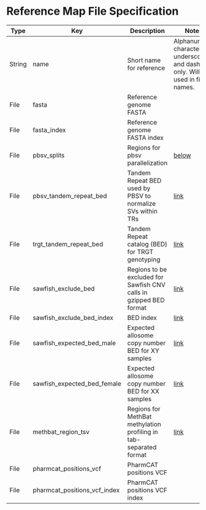 # Reference Map File Specification

| Type | Key | Description | Notes |
| ---- | --- | ----------- | ----- |
| String | name | Short name for reference | Alphanumeric characters, underscores, and dashes only.  Will be used in file names. |
| File | fasta | Reference genome FASTA |  |
| File | fasta_index | Reference genome FASTA index |  |
| File | pbsv_splits | Regions for pbsv parallelization | [below](#pbsv_splits) |
| File | pbsv_tandem_repeat_bed | Tandem Repeat BED used by PBSV to normalize SVs within TRs | [link](https://github.com/PacificBiosciences/pbsv/tree/master/annotations) |
| File | trgt_tandem_repeat_bed | Tandem Repeat catalog (BED) for TRGT genotyping | [link](https://github.com/PacificBiosciences/trgt/blob/main/docs/repeat_files.md) |
| File | sawfish_exclude_bed | Regions to be excluded for Sawfish CNV calls in gzipped BED format | [link](https://github.com/PacificBiosciences/sawfish/blob/main/docs/user_guide.md#cnv-excluded-regions) |
| File | sawfish_exclude_bed_index | BED index | [link](https://github.com/PacificBiosciences/sawfish/blob/main/docs/user_guide.md#cnv-excluded-regions) |
| File | sawfish_expected_bed_male | Expected allosome copy number BED for XY samples | [link](https://github.com/PacificBiosciences/sawfish/blob/main/docs/user_guide.md#expected-copy-number) |
| File | sawfish_expected_bed_female | Expected allosome copy number BED for XX samples | [link](https://github.com/PacificBiosciences/sawfish/blob/main/docs/user_guide.md#expected-copy-number) |
| File | methbat_region_tsv | Regions for MethBat methylation profiling in tab-separated format | [link](https://github.com/PacificBiosciences/MethBat/tree/main/data) |
| File | pharmcat_positions_vcf | PharmCAT positions VCF |  |
| File | pharmcat_positions_vcf_index | PharmCAT positions VCF index |  |

